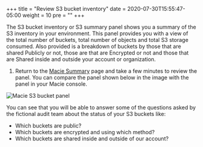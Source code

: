 +++
title = "Review S3 bucket inventory"
date = 2020-07-30T15:55:47-05:00
weight = 10
pre = "<b></b>"
+++

The S3 bucket inventory or S3 summary panel shows you a summary of the S3 inventory in your environment.  This panel provides you with a view of the total number of buckets, total number of objects and total S3 storage consumed.  Also provided is a breakdown of buckets by those that are shared Publicly or not, those are that are Encrypted or not and those that are Shared inside and outside your account or organization.  

1. Return to the [Macie Summary](https://console.aws.amazon.com/macie/home#summary) page and take a few minutes to review the panel.  You can compare the panel shown below in the image with the panel in your Macie console.

![Macie S3 bucket panel](/images/macie-s3-buckets.png)

You can see that you will be able to answer some of the questions asked by the fictional audit team about the status of your S3 buckets like:
- Which buckets are public?
- Which buckets are encrypted and using which method?
- Which buckets are shared inside and outside of our account?


